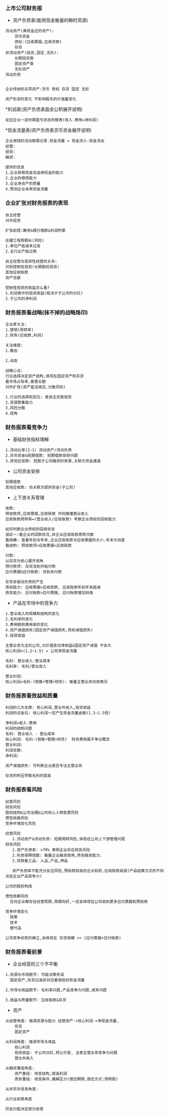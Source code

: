 ### 上市公司财务报

* 资产负债表(能用现金衡量的瞬时资源)
```text
流动资产(离现金近的资产):
    货币资金
    债权:(应收票据,应收货款)
    存货
非流动资产(投资,固定,无形):
    长期投资类
    固定资产类
    无形资产
流动负债
        
    
企业传统的五项资产:货币 债权 存货 固定 无形    

资产形态的变化 不影响股东的价值量变化     
```

*利润表(资产负债表盈余公积展开说明)
```text
反应企业一定时期盈亏状态的报表(收入-费用=净利润)
``` 
 
*现金流量表(资产负债表货币资金展开说明)  
```text
企业用钱的活动都需记录.现金流量 = 现金流入-现金流出
经营:
投资:
融资:

提供的信息
1.企业获取现金及运用现金的能力
2.企业的偿债能力
3.企业净资产的质量
4.预测企业未来现金流量
```

### 企业扩张对财务报表的表现
```text
自主经营
对外投资

扩张前提:筹资&银行借款&利润积累

在建工程周期长(风险)
1.单位产能成本过高
2.全行业产能过剩

自主经营与投资性经营的关系:
识别控制性投资(长期股权投资)
其他应收账款
资产总额

控制性投资的收益怎么看?
1.利润表中的投资收益(取决于子公司的分红)
2.子公司的净利润
```

### 财务报表看战略(抹不掉的战略烙印)
```text
企业家关注:
1.营销(周转率)
2.财务(应收款,利润)

关注维度:
1.静态
    
2.动态

战略心法:
行业选择决定资产结构,体现在固定资产和存货
看市场占有率,看营业额
对外扩张(资产盘活效应,分散风险)

1.行业的选择和定位: 是自主还是投资
2.资源聚集能力
3.风险分散
4.视角
```
### 财务报表看竞争力
* 基础财务指标理解
```text
1.流动比率(2:1) 流动资产/流动负债
2.货币资金&短期借款: 短期借款安排问题
3.其他应收款: 控股子公司融资的来源,关联方资金通道
```
* 公司资金安排
```text
短期借款
其他应收款: 向关联方提供资金(子公司)
```

* 上下游关系管理

```text
收款:
预收款项,应收票据,应收账款 共同推懂营业收入
应收账款周转率=(营业收入/应收账款) 考察企业债权的回收能力

如何判断企业债权的回收状态
误区一:看企业的回款状况,非企业应收账款周转次数
看规模: 查看年初与年末,企业应收账款与应收票据的大小.年末大则差
看结构: 预收款项>应收票据>应收账款

付款:
以存货为核心展开视角
预付款项: 存货没到开始付款
应付票据&应付账款: 货到未付款

存货会驱动负债的产生
债权能力: 应收票据>应收账款, 应收账款年初年末趋减
债务能力: 应付账款>应付票据, 应付账款增加则强
```
* 产品在市场中的竞争力
```text
1.营业收入的规模和结构的变化
2.毛利率的变化
3.费用额和费用率的变化
4.资产减值损失(固定资产减值损失,债权减值损失)
5.投资收益

主营业务为主的公司,允价值变动净收益&固定资产减值 不会大
核心利润x(1.2~1.5) = 公司净现金流量
```
```text
毛利: 营业收入-营业成本
毛利率: 毛利/营业收入
 
营业利润:
核心利润=毛利-(销售+管理+财务): 衡量主营业务创收情况
```

### 财务报表看效益和质量
```text
利润的三大支撑: 核心利润,营业外收入,投资收益
利润的试金石: 核心利润一定产生现金流量金额(1.2~1.5倍)

净利润=收入-费用
利润的结构问题
毛利: 营业收入 - 营业成本
核心利润: 毛利-(销售+管理+财务)  财务费用属于争议概念
营业利润: 
利润总额:
净利润: 

资产减值损失: 可判断企业是否专注主营业务

存货的积压导致毛利的提高
```

### 财务报表看风险
```text
经营风险
财务风险
股权结构&公司治理&公司核心人物变更风险
惯性依赖风险
竞争环境变化风险

经营风险
   1.流动资产&流动负债: 短期周转风险,体现在公司上下游管理问题
财务风险
   1.资产负债率: >70% 表明企业存在财务风险
   2.利息保障倍数: 衡量企业融资效用,债务融资能力. 
   3.贷款看三品: 人品,产品,押品
   
   资产负债率不能充分反应风险,预收款较高的企业较好,应收账款高弱(产品结算方式的不同决定企业产品竞争力)

公司的股权构成

惯性依赖风险
  任何企业都存在经营周期,周期向好,一定会体现在公司收到更多应付票据和预收款

竞争环境变化
  政策
  技术
  替代品
```
```text
公司竞争优势的确立,会体现在 存货规模 << (应付票据+应付账款)
```

### 财务报表看前景
* 企业经营的三个不平衡
```text
1.资源与市场脱节: 可能决策失误
  固定资产,存货过高却对应着很低的现金流量
       
2.市场与效益脱节: 毛利率问题,产品竞争力问题,成本问题

3.效益与质量脱节: 应收账款&存货

```
* 资产
```text
从经营角度: 强调资源与能力 经营资产->核心利润->净现金流量,
    存货 
    固定资产
    
从利润角度: 强调市场与效益
    核心利润
    投资收益: 子公司分红,转让价差, 注意主营业务竞争力问题
    营业外收入
    
从融资重组角度:
    资产重组: 改变结构,提高利润
    债务重组: 改变条件,缓解压力(偿还期限,偿还方式:债转股)

从非货币信息角度:

从行业前景角度 
```

```text
历史只能决定部分前景
```




